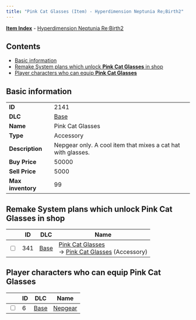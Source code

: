```yaml
---
title: "Pink Cat Glasses (Item) - Hyperdimension Neptunia Re;Birth2"
---
```


[**Item Index**](/neptunia/rb2/item/index.html) - [Hyperdimension Neptunia Re;Birth2](/neptunia/rb2)

## Contents

- [Basic information](#basic-information)
- [Remake System plans which unlock **Pink Cat Glasses** in shop](#remake-system-plans-which-unlock-pink-cat-glasses-in-shop)
- [Player characters who can equip **Pink Cat Glasses**](#player-characters-who-can-equip-pink-cat-glasses)

## Basic information

|   |   |
| -- | -- |
| **ID** | 2141 |
| **DLC** | [Base](/neptunia/rb2/dlc/0-base.html) |
| **Name** | Pink Cat Glasses |
| **Type** | Accessory |
| **Description** | Nepgear only. A cool item that mixes a cat hat with glasses. |
| **Buy Price** | 50000 |
| **Sell Price** | 5000 |
| **Max inventory** | 99 |

## Remake System plans which unlock **Pink Cat Glasses** in shop

|    | ID | DLC | Name |
| -- | -- | --- | ---- |
| <input type="checkbox" id="rb2-remake-0-341" class="trackbox" /> | 341 | [Base](/neptunia/rb2/dlc/0-base.html) | [Pink Cat Glasses](/neptunia/rb2/remake/0-341-pink-cat-glasses.html)<br />→ [Pink Cat Glasses](/neptunia/rb2/item/0-2141-pink-cat-glasses.html) (Accessory) |

## Player characters who can equip **Pink Cat Glasses**

|    | ID | DLC | Name |
| -- | -- | --- | ---- |
| <input type="checkbox" id="rb2-player-0-6" class="trackbox" /> | 6 | [Base](/neptunia/rb2/dlc/0-base.html) | [Nepgear](/neptunia/rb2/player/0-6-nepgear.html) |